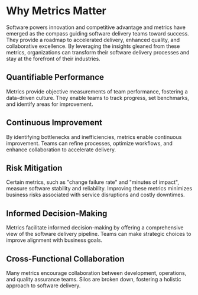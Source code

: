 # Why Metrics Matter

Software powers innovation and competitive advantage and metrics have emerged as the compass guiding software delivery teams toward success. They provide a roadmap to accelerated delivery, enhanced quality, and collaborative excellence. By leveraging the insights gleaned from these metrics, organizations can transform their software delivery processes and stay at the forefront of their industries.

## Quantifiable Performance

Metrics provide objective measurements of team performance, fostering a data-driven culture. They enable teams to track progress, set benchmarks, and identify areas for improvement.

## Continuous Improvement

By identifying bottlenecks and inefficiencies, metrics enable continuous improvement. Teams can refine processes, optimize workflows, and enhance collaboration to accelerate delivery.

## Risk Mitigation

Certain metrics, such as "change failure rate" and "minutes of impact", measure software stability and reliability. Improving these metrics minimizes business risks associated with service disruptions and costly downtimes.

## Informed Decision-Making

Metrics facilitate informed decision-making by offering a comprehensive view of the software delivery pipeline. Teams can make strategic choices to improve alignment with business goals.

## Cross-Functional Collaboration

Many metrics encourage collaboration between development, operations, and quality assurance teams. Silos are broken down, fostering a holistic approach to software delivery.
